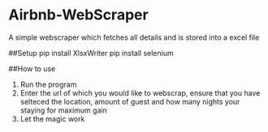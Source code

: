 # Airbnb-WebScraper
A simple webscraper which fetches all details and is stored into a excel file

##Setup
pip install XlsxWriter
pip install selenium

##How to use
1) Run the program
2) Enter the url of which you would like to webscrap, ensure that you have selteced the location, amount of guest and how many nights your
staying for maximum gain
3) Let the magic work
